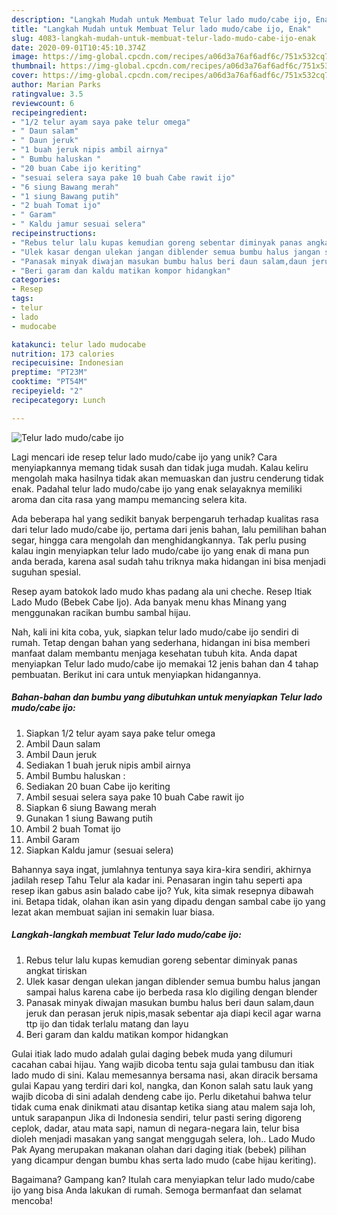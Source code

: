```yaml
---
description: "Langkah Mudah untuk Membuat Telur lado mudo/cabe ijo, Enak"
title: "Langkah Mudah untuk Membuat Telur lado mudo/cabe ijo, Enak"
slug: 4083-langkah-mudah-untuk-membuat-telur-lado-mudo-cabe-ijo-enak
date: 2020-09-01T10:45:10.374Z
image: https://img-global.cpcdn.com/recipes/a06d3a76af6adf6c/751x532cq70/telur-lado-mudocabe-ijo-foto-resep-utama.jpg
thumbnail: https://img-global.cpcdn.com/recipes/a06d3a76af6adf6c/751x532cq70/telur-lado-mudocabe-ijo-foto-resep-utama.jpg
cover: https://img-global.cpcdn.com/recipes/a06d3a76af6adf6c/751x532cq70/telur-lado-mudocabe-ijo-foto-resep-utama.jpg
author: Marian Parks
ratingvalue: 3.5
reviewcount: 6
recipeingredient:
- "1/2 telur ayam saya pake telur omega"
- " Daun salam"
- " Daun jeruk"
- "1 buah jeruk nipis ambil airnya"
- " Bumbu haluskan "
- "20 buan Cabe ijo keriting"
- "sesuai selera saya pake 10 buah Cabe rawit ijo"
- "6 siung Bawang merah"
- "1 siung Bawang putih"
- "2 buah Tomat ijo"
- " Garam"
- " Kaldu jamur sesuai selera"
recipeinstructions:
- "Rebus telur lalu kupas kemudian goreng sebentar diminyak panas angkat tiriskan"
- "Ulek kasar dengan ulekan jangan diblender semua bumbu halus jangan sampai halus karena cabe ijo berbeda rasa klo digiling dengan blender"
- "Panasak minyak diwajan masukan bumbu halus beri daun salam,daun jeruk dan perasan jeruk nipis,masak sebentar aja diapi kecil agar warna ttp ijo dan tidak terlalu matang dan layu"
- "Beri garam dan kaldu matikan kompor hidangkan"
categories:
- Resep
tags:
- telur
- lado
- mudocabe

katakunci: telur lado mudocabe 
nutrition: 173 calories
recipecuisine: Indonesian
preptime: "PT23M"
cooktime: "PT54M"
recipeyield: "2"
recipecategory: Lunch

---
```



![Telur lado mudo/cabe ijo](https://img-global.cpcdn.com/recipes/a06d3a76af6adf6c/751x532cq70/telur-lado-mudocabe-ijo-foto-resep-utama.jpg)

Lagi mencari ide resep telur lado mudo/cabe ijo yang unik? Cara menyiapkannya memang tidak susah dan tidak juga mudah. Kalau keliru mengolah maka hasilnya tidak akan memuaskan dan justru cenderung tidak enak. Padahal telur lado mudo/cabe ijo yang enak selayaknya memiliki aroma dan cita rasa yang mampu memancing selera kita.

Ada beberapa hal yang sedikit banyak berpengaruh terhadap kualitas rasa dari telur lado mudo/cabe ijo, pertama dari jenis bahan, lalu pemilihan bahan segar, hingga cara mengolah dan menghidangkannya. Tak perlu pusing kalau ingin menyiapkan telur lado mudo/cabe ijo yang enak di mana pun anda berada, karena asal sudah tahu triknya maka hidangan ini bisa menjadi suguhan spesial.

Resep ayam batokok lado mudo khas padang ala uni cheche. Resep Itiak Lado Mudo (Bebek Cabe Ijo). Ada banyak menu khas Minang yang menggunakan racikan bumbu sambal hijau.


Nah, kali ini kita coba, yuk, siapkan telur lado mudo/cabe ijo sendiri di rumah. Tetap dengan bahan yang sederhana, hidangan ini bisa memberi manfaat dalam membantu menjaga kesehatan tubuh kita. Anda dapat menyiapkan Telur lado mudo/cabe ijo memakai 12 jenis bahan dan 4 tahap pembuatan. Berikut ini cara untuk menyiapkan hidangannya.

<!--inarticleads1-->

##### Bahan-bahan dan bumbu yang dibutuhkan untuk menyiapkan Telur lado mudo/cabe ijo:

1. Siapkan 1/2 telur ayam saya pake telur omega
1. Ambil  Daun salam
1. Ambil  Daun jeruk
1. Sediakan 1 buah jeruk nipis ambil airnya
1. Ambil  Bumbu haluskan :
1. Sediakan 20 buan Cabe ijo keriting
1. Ambil sesuai selera saya pake 10 buah Cabe rawit ijo
1. Siapkan 6 siung Bawang merah
1. Gunakan 1 siung Bawang putih
1. Ambil 2 buah Tomat ijo
1. Ambil  Garam
1. Siapkan  Kaldu jamur (sesuai selera)


Bahannya saya ingat, jumlahnya tentunya saya kira-kira sendiri, akhirnya jadilah resep Tahu Telur ala kadar ini. Penasaran ingin tahu seperti apa resep ikan gabus asin balado cabe ijo? Yuk, kita simak resepnya dibawah ini. Betapa tidak, olahan ikan asin yang dipadu dengan sambal cabe ijo yang lezat akan membuat sajian ini semakin luar biasa. 

<!--inarticleads2-->

##### Langkah-langkah membuat Telur lado mudo/cabe ijo:

1. Rebus telur lalu kupas kemudian goreng sebentar diminyak panas angkat tiriskan
1. Ulek kasar dengan ulekan jangan diblender semua bumbu halus jangan sampai halus karena cabe ijo berbeda rasa klo digiling dengan blender
1. Panasak minyak diwajan masukan bumbu halus beri daun salam,daun jeruk dan perasan jeruk nipis,masak sebentar aja diapi kecil agar warna ttp ijo dan tidak terlalu matang dan layu
1. Beri garam dan kaldu matikan kompor hidangkan


Gulai itiak lado mudo adalah gulai daging bebek muda yang dilumuri cacahan cabai hijau. Yang wajib dicoba tentu saja gulai tambusu dan itiak lado mudo di sini. Kalau memesannya bersama nasi, akan diracik bersama gulai Kapau yang terdiri dari kol, nangka, dan Konon salah satu lauk yang wajib dicoba di sini adalah dendeng cabe ijo. Perlu diketahui bahwa telur tidak cuma enak dinikmati atau disantap ketika siang atau malem saja loh, untuk sarapanpun Jika di Indonesia sendiri, telur pasti sering digoreng ceplok, dadar, atau mata sapi, namun di negara-negara lain, telur bisa dioleh menjadi masakan yang sangat menggugah selera, loh.. Lado Mudo Pak Ayang merupakan makanan olahan dari daging itiak (bebek) pilihan yang dicampur dengan bumbu khas serta lado mudo (cabe hijau keriting). 

Bagaimana? Gampang kan? Itulah cara menyiapkan telur lado mudo/cabe ijo yang bisa Anda lakukan di rumah. Semoga bermanfaat dan selamat mencoba!
